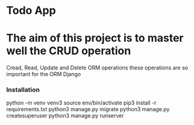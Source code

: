
# Todo App

# The aim of this project is to master well the CRUD operation
Cread, Read, Update and Delete ORM operations
these operations are so important for the ORM Django

### Installation

python -m venv venv3
source env/bin/activate
pip3 install -r requirements.txt
python3 manage.py migrate
python3 manage.py createsuperuser
python3 manage.py runserver
